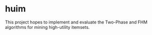 # huim

This project hopes to implement and evaluate the Two-Phase and FHM algorithms for mining high-utility itemsets.
